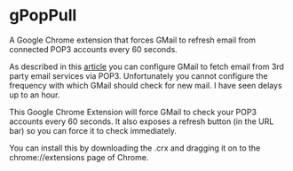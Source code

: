 # gPopPull
A Google Chrome extension that forces GMail to refresh email from connected POP3 accounts every 60 seconds.

As described in this [article](http://lifehacker.com/5346103/make-gmail-check-your-pop-accounts-more-frequently) you can configure GMail to fetch email from 3rd party email services via POP3. Unfortunately you cannot configure the frequency with which GMail should check for new mail. I have seen delays up to an hour.

This Google Chrome Extension will force GMail to check your POP3 accounts every 60 seconds. It also exposes a refresh button (in the URL bar) so you can force it to check immediately.

You can install this by downloading the .crx and dragging it on to the chrome://extensions page of Chrome.


